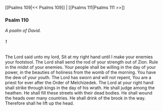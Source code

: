 [[Psalms 109|<< Psalms 109]]  |  [[Psalms 111|Psalms 111 >>]]

### Psalm 110

*A psalm of David.*

###### 1
The Lord said unto my lord, Sit at my right hand until I make your enemies your footstool. The Lord shall send the rod of your strength out of Zion. Rule in the midst of your enemies. Your people shall be willing in the day of your power, in the beauties of holiness from the womb of the morning. You have the dew of your youth. The Lord has sworn and will not repent, You are a priest for ever after the Order of Melchizedek. The Lord at your right hand shall strike through kings in the day of his wrath. He shall judge among the heathen. He shall fill these streets with their dead bodies. He shall wound the heads over many countries. He shall drink of the brook in the way. Therefore shall he lift up the head.